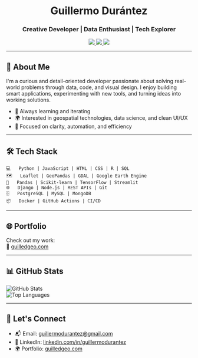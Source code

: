 <h1 align="center">Guillermo Durántez</h1>
<h3 align="center">Creative Developer | Data Enthusiast | Tech Explorer</h3>

<p align="center">
  <a href="https://github.com/GuilledGeo">
    <img src="https://img.shields.io/badge/-GitHub-181717?style=flat-square&logo=github&logoColor=white" />
  </a>
  <a href="https://www.linkedin.com/in/guillermodurantez" target="_blank">
    <img src="https://img.shields.io/badge/-LinkedIn-0077B5?style=flat-square&logo=linkedin&logoColor=white" />
  </a>
  <a href="mailto:guillermodurantez@gmail.com" target="_blank">
    <img src="https://img.shields.io/badge/-Email-D14836?style=flat-square&logo=gmail&logoColor=white" />
  </a>
</p>

---

## 🚀 About Me

I'm a curious and detail-oriented developer passionate about solving real-world problems through data, code, and visual design. I enjoy building smart applications, experimenting with new tools, and turning ideas into working solutions.

- 🧠 Always learning and iterating  
- 🌍 Interested in geospatial technologies, data science, and clean UI/UX  
- 🎯 Focused on clarity, automation, and efficiency  

---

## 🛠️ Tech Stack

```
💻   Python | JavaScript | HTML | CSS | R | SQL  
🗺️   Leaflet | GeoPandas | GDAL | Google Earth Engine  
🧠   Pandas | Scikit-learn | TensorFlow | Streamlit  
🌐   Django | Node.js | REST APIs | Git  
🗄️   PostgreSQL | MySQL | MongoDB  
📦   Docker | GitHub Actions | CI/CD  
```

---

## 🌐 Portfolio

Check out my work:  
🔗 [guilledgeo.com](https://guilledgeo.com)

---

## 📊 GitHub Stats

![GitHub Stats](https://github-readme-stats.vercel.app/api?username=GuilledGeo&show_icons=true&theme=default)  
![Top Languages](https://github-readme-stats.vercel.app/api/top-langs/?username=GuilledGeo&layout=compact&theme=default)

---

## 🤝 Let's Connect

- 📬 Email: [guillermodurantez@gmail.com](mailto:guillermodurantez@gmail.com)  
- 💼 LinkedIn: [linkedin.com/in/guillermodurantez](https://www.linkedin.com/in/guillermodurantez)  
- 🌍 Portfolio: [guilledgeo.com](https://guilledgeo.com)
